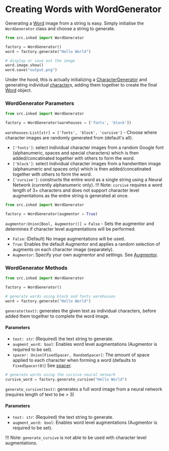 # Creating Words with WordGenerator

Generating a [Word](word.md) image from a string is easy. Simply initialise the `WordGenerator` class and choose a string to generate.

``` python
from src.inked import WordGenerator

factory = WordGenerator()
word = factory.generate("Hello World")

# display or save out the image
word.image.show()
word.save("output.png")
```

Under the hood, this is actually initializing a [CharacterGenerator](CharacterGenerator.md) and generating individual [character](character.md)s, adding them together to create the final [Word](word.md) object.

### WordGenerator Parameters

``` python
from src.inked import WordGenerator

factory = WordGenerator(warehouses = ['fonts', 'block'])
```

`warehouses:List[str] = ['fonts', 'block', 'cursive']` - Choose where character images are randomly generated from (default's all).

- `['fonts']`: select individual character images from a random Google font (alphanumeric, spaces and special characters) which is then added/concatinated together with others to form the word.
- `['block']`: select individual character images from a handwritten image (alphanumeric and spaces only) which is then added/concatinated together with others to form the word.
- `['cursive']`: constructs the entire word as a single string using a Neural  Network (currently alphanumeric only).
!!! Note:
    `cursive` requires a word length of 3+ characters and does not support character level augmentations as the entire string is generated at once.


``` python
from src.inked import WordGenerator

factory = WordGenerator(augmentor = True)
```

`augmentor:Union[Bool, Augmentor()] = False` - Sets the augmentor and determines if character level augmentations will be performed.

- `False`: (Default) No image augmentations will be used.
- `True`: Enables the default Augmentor and applies a random selection of augments on each character image (separately).
- `Augmentor`: Specify your own augmentor and settings. See [Augmentor](Augmentor.md).

### WordGenerator Methods

```python
from src.inked import WordGenerator

factory = WordGenerator()

# generate words using block and fonts warehouses
word = factory.generate("Hello World")
```

`generate(text)`: generates the given text as individual characters, before added them together to complete the word image.

#### **Parameters**

- `text: str`: (Required) the text string to generate.
- `augment_word: bool`: Enables word level augmentations (Augmentor is required to be set).
- `spacer: Union[FixedSpacer, RandomSpacer]`: The amount of space applied to each character when forming a word (defaults to `FixedSpacer(0)`) See [spacer](spacer.md).

``` python
# generate words using the cursive neural network
cursive_word = factory.generate_cursive("Hello World")
```

`generate_cursive(text)`: generates a full word image from a neural network (requires length of text to be > 3)

#### **Parameters**

- `text: str`: (Required) the text string to generate.
- `augment_word: bool`: Enables word level augmentations (Augmentor is required to be set).

!!! Note:
    `generate_cursive` is not able to be used with character level augmentations.